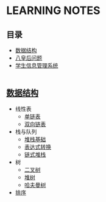 # LEARNING NOTES
## 目录
* [数据结构](https://github.com/chenxin18307382228/learning-notes/tree/master/%E6%95%B0%E6%8D%AE%E7%BB%93%E6%9E%84)
* [八皇后问题](https://github.com/chenxin18307382228/learning-notes/blob/master/eight_queen.cpp)
* [学生信息管理系统](https://github.com/chenxin18307382228/Simple-Student-Information-Manager)
<br><br>
## [数据结构](https://github.com/chenxin18307382228/learning-notes/tree/master/%E6%95%B0%E6%8D%AE%E7%BB%93%E6%9E%84)
* 线性表
  * [单链表](https://github.com/chenxin18307382228/learning-notes/blob/master/%E6%95%B0%E6%8D%AE%E7%BB%93%E6%9E%84/%E7%BA%BF%E6%80%A7%E8%A1%A8/simple_linked_list.cpp)
  * [双向链表](https://github.com/chenxin18307382228/learning-notes/blob/master/%E6%95%B0%E6%8D%AE%E7%BB%93%E6%9E%84/%E7%BA%BF%E6%80%A7%E8%A1%A8/double_linked_list.cpp)
* 栈与队列
  * [堆栈基础](https://github.com/chenxin18307382228/learning-notes/blob/master/%E6%95%B0%E6%8D%AE%E7%BB%93%E6%9E%84/%E6%A0%88%E5%92%8C%E9%98%9F%E5%88%97/stack.cpp)
  * [表达式转换](https://github.com/chenxin18307382228/learning-notes/blob/master/%E6%95%B0%E6%8D%AE%E7%BB%93%E6%9E%84/%E6%A0%88%E5%92%8C%E9%98%9F%E5%88%97/Expression_conversion.cpp)
  * [链式堆栈](https://github.com/chenxin18307382228/learning-notes/blob/master/%E6%95%B0%E6%8D%AE%E7%BB%93%E6%9E%84/%E6%A0%88%E5%92%8C%E9%98%9F%E5%88%97/linked_stack.cpp)
* 树
  * [二叉树](https://github.com/chenxin18307382228/learning-notes/tree/master/%E6%95%B0%E6%8D%AE%E7%BB%93%E6%9E%84/%E6%A0%91/binary_tree)
  * [堆树](https://github.com/chenxin18307382228/learning-notes/blob/master/%E6%95%B0%E6%8D%AE%E7%BB%93%E6%9E%84/%E6%A0%91/heap_tree.cpp)
  * [哈夫曼树](https://github.com/chenxin18307382228/learning-notes/tree/master/%E6%95%B0%E6%8D%AE%E7%BB%93%E6%9E%84/%E6%A0%91/Huffman_tree)
* [排序](https://github.com/chenxin18307382228/learning-notes/tree/master/%E6%95%B0%E6%8D%AE%E7%BB%93%E6%9E%84/%E6%8E%92%E5%BA%8F)
